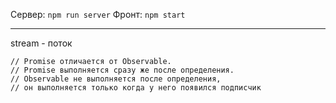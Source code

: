 Сервер: `npm run server`
Фронт: `npm start`

---

stream - поток

    // Promise отличается от Observable.
    // Promise выполняется сразу же после определения. 
    // Observable не выполняется после определения,
    // он выполняется только когда у него появился подписчик